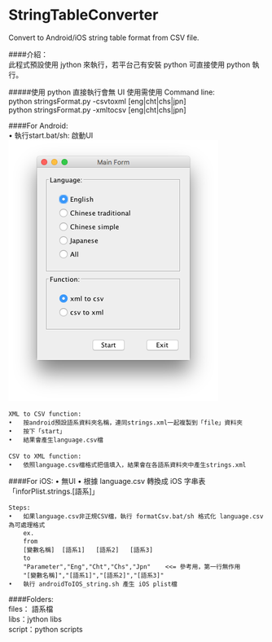 # StringTableConverter
Convert to Android/iOS string table format from CSV file.

####介紹：  
此程式預設使用 jython 來執行，若平台己有安裝 python 可直接使用 python 執行。  

#####使用 python 直接執行會無 UI 使用需使用 Command line:  
	python stringsFormat.py -csvtoxml [eng|cht|chs|jpn]  
	python stringsFormat.py -xmltocsv [eng|cht|chs|jpn]  


####For Android:  
	•	執行start.bat/sh: 啟動UI
![ScreenShot](/doc/screenshot/ScreenShot.png)

	XML to CSV function:
	•	按android預設語系資料夾名稱，連同strings.xml一起複製到「file」資料夾
	•	按下「start」
	•	結果會產生language.csv檔

	CSV to XML function:
	•	依照language.csv檔格式把值填入，結果會在各語系資料夾中產生strings.xml

####For iOS:
	•	無UI
	•	根據	language.csv 轉換成 iOS 字串表「inforPlist.strings.[語系]」

	Steps:	
	•	如果language.csv非正規CSV檔，執行 formatCsv.bat/sh 格式化 language.csv 為可處理格式
		ex.
		from
		[變數名稱]	[語系1]	[語系2]	[語系3]
		to
		"Parameter","Eng","Cht","Chs","Jpn"    <<= 參考用，第一行無作用
		"[變數名稱]","[語系1]","[語系2]","[語系3]"
	•	執行 androidToIOS_string.sh 產生 iOS plist檔


####Folders:  
	files： 語系檔  
	libs：jython libs  
	script：python scripts
